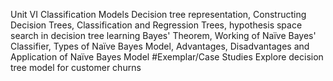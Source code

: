 
Unit VI Classification Models
Decision tree representation, Constructing Decision Trees, Classification and Regression Trees,
hypothesis space search in decision tree learning
Bayes' Theorem, Working of Naïve Bayes' Classifier, Types of Naïve Bayes Model, Advantages,
Disadvantages and Application of Naïve Bayes Model
#Exemplar/Case
Studies
Explore decision tree model for customer churns
